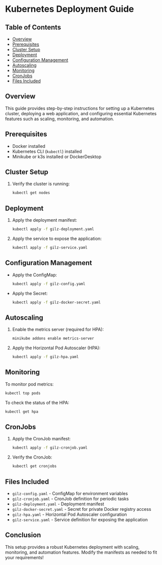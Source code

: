 # Kubernetes Deployment Guide

## Table of Contents
- [Overview](#overview)
- [Prerequisites](#prerequisites)
- [Cluster Setup](#cluster-setup)
- [Deployment](#deployment)
- [Configuration Management](#configuration-management)
- [Autoscaling](#autoscaling)
- [Monitoring](#monitoring)
- [CronJobs](#cronjobs)
- [Files Included](#files-included)

## Overview
This guide provides step-by-step instructions for setting up a Kubernetes cluster, deploying a web application, and configuring essential Kubernetes features such as scaling, monitoring, and automation.

## Prerequisites
- Docker installed
- Kubernetes CLI (`kubectl`) installed
- Minikube or k3s installed or DockerDesktop

## Cluster Setup
1. Verify the cluster is running:
   ```sh
   kubectl get nodes
   ```

## Deployment
1. Apply the deployment manifest:
   ```sh
   kubectl apply -f gilz-deployment.yaml
   ```
2. Apply the service to expose the application:
   ```sh
   kubectl apply -f gilz-service.yaml
   ```

## Configuration Management
- Apply the ConfigMap:
  ```sh
  kubectl apply -f gilz-config.yaml
  ```
- Apply the Secret:
  ```sh
  kubectl apply -f gilz-docker-secret.yaml
  ```

## Autoscaling
1. Enable the metrics server (required for HPA):
   ```sh
   minikube addons enable metrics-server
   ```
2. Apply the Horizontal Pod Autoscaler (HPA):
   ```sh
   kubectl apply -f gilz-hpa.yaml
   ```

## Monitoring
To monitor pod metrics:
```sh
kubectl top pods
```
To check the status of the HPA:
```sh
kubectl get hpa
```

## CronJobs
1. Apply the CronJob manifest:
   ```sh
   kubectl apply -f gilz-cronjob.yaml
   ```
2. Verify the CronJob:
   ```sh
   kubectl get cronjobs
   ```

## Files Included
- `gilz-config.yaml` - ConfigMap for environment variables
- `gilz-cronjob.yaml` - CronJob definition for periodic tasks
- `gilz-deployment.yaml` - Deployment manifest
- `gilz-docker-secret.yaml` - Secret for private Docker registry access
- `gilz-hpa.yaml` - Horizontal Pod Autoscaler configuration
- `gilz-service.yaml` - Service definition for exposing the application

## Conclusion
This setup provides a robust Kubernetes deployment with scaling, monitoring, and automation features. Modify the manifests as needed to fit your requirements!

